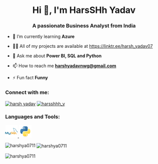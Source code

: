 
<h1 align="center">Hi 👋, I'm HarsSHh Yadav</h1>
<h3 align="center">A passionate Business Analyst from India</h3>

- 🌱 I’m currently learning **Azure**

- 👨‍💻 All of my projects are available at https://linktr.ee/harsh_yadav07
- 💬 Ask me about **Power BI, SQL and Python**

- 📫 How to reach me **harshyadavnwg@gmail.com**

- ⚡ Fun fact **Funny**

<h3 align="left">Connect with me:</h3>
<p align="left">
<a href="https://www.linkedin.com/in/harshyadav07/" target="blank"><img align="center" src="https://raw.githubusercontent.com/rahuldkjain/github-profile-readme-generator/master/src/images/icons/Social/linked-in-alt.svg" alt="harsh yadav" height="30" width="40" /></a>
<a href="https://instagram.com/harsshhh_y" target="blank"><img align="center" src="https://raw.githubusercontent.com/rahuldkjain/github-profile-readme-generator/master/src/images/icons/Social/instagram.svg" alt="harsshhh_y" height="30" width="40" /></a>
</p>

<h3 align="left">Languages and Tools:</h3>
<p align="left"> <a href="https://www.mysql.com/" target="_blank" rel="noreferrer"> <img src="https://raw.githubusercontent.com/devicons/devicon/master/icons/mysql/mysql-original-wordmark.svg" alt="mysql" width="40" height="40"/> </a> <a href="https://www.python.org" target="_blank" rel="noreferrer"> <img src="https://raw.githubusercontent.com/devicons/devicon/master/icons/python/python-original.svg" alt="python" width="40" height="40"/> </a> </p>

<p><img align="left" src="https://github-readme-stats.vercel.app/api/top-langs?username=harshya0711&show_icons=true&locale=en&layout=compact" alt="harshya0711" /></p>

<p>&nbsp;<img align="center" src="https://github-readme-stats.vercel.app/api?username=harshya0711&show_icons=true&locale=en" alt="harshya0711" /></p>

<p><img align="center" src="https://github-readme-streak-stats.herokuapp.com/?user=harshya0711&" alt="harshya0711" /></p>
